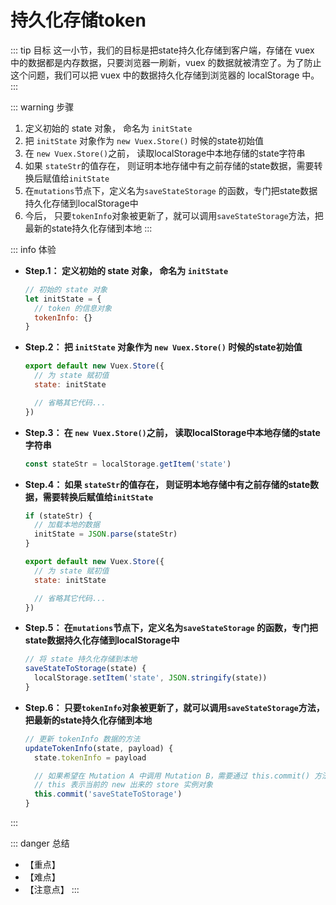 # 持久化存储token

::: tip 目标
这一小节，我们的目标是把state持久化存储到客户端，存储在 vuex 中的数据都是内存数据，只要浏览器一刷新，vuex 的数据就被清空了。为了防止这个问题，我们可以把 vuex 中的数据持久化存储到浏览器的 localStorage 中。
:::

::: warning 步骤

1. 定义初始的 state 对象， 命名为 `initState`
2. 把 `initState` 对象作为 `new Vuex.Store()` 时候的state初始值
3. 在 `new Vuex.Store()`之前， 读取localStorage中本地存储的state字符串
4. 如果 `stateStr`的值存在， 则证明本地存储中有之前存储的state数据，需要转换后赋值给`initState`
5. 在`mutations`节点下，定义名为`saveStateStorage` 的函数，专门把state数据持久化存储到localStorage中
6. 今后， 只要`tokenInfo`对象被更新了，就可以调用`saveStateStorage`方法，把最新的state持久化存储到本地
:::

::: info 体验

* **Step.1： 定义初始的 state 对象， 命名为 `initState`**

  ```js
  // 初始的 state 对象
  let initState = {
    // token 的信息对象
    tokenInfo: {}
  }
  ```

* **Step.2： 把 `initState` 对象作为 `new Vuex.Store()` 时候的state初始值**

  ```js
  export default new Vuex.Store({
    // 为 state 赋初值
    state: initState

    // 省略其它代码...
  })
  ```

* **Step.3： 在 `new Vuex.Store()`之前， 读取localStorage中本地存储的state字符串**

  ```js
  const stateStr = localStorage.getItem('state')
  ```

* **Step.4： 如果 `stateStr`的值存在， 则证明本地存储中有之前存储的state数据，需要转换后赋值给`initState`**

  ```js
  if (stateStr) {
    // 加载本地的数据
    initState = JSON.parse(stateStr)
  }

  export default new Vuex.Store({
    // 为 state 赋初值
    state: initState

    // 省略其它代码...
  })
  ```

* **Step.5： 在`mutations`节点下，定义名为`saveStateStorage` 的函数，专门把state数据持久化存储到localStorage中**

  ```js
  // 将 state 持久化存储到本地
  saveStateToStorage(state) {
    localStorage.setItem('state', JSON.stringify(state))
  }
  ```

* **Step.6： 只要`tokenInfo`对象被更新了，就可以调用`saveStateStorage`方法，把最新的state持久化存储到本地**

  ```js
  // 更新 tokenInfo 数据的方法
  updateTokenInfo(state, payload) {
    state.tokenInfo = payload
  
    // 如果希望在 Mutation A 中调用 Mutation B，需要通过 this.commit() 方法来实现
    // this 表示当前的 new 出来的 store 实例对象
    this.commit('saveStateToStorage')
  }
  ```

:::

::: danger 总结

* 【重点】
* 【难点】
* 【注意点】
:::
